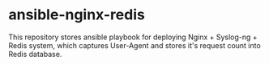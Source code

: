# ansible-nginx-redis
This repository stores ansible playbook for deploying Nginx + Syslog-ng + Redis system, which captures User-Agent and stores it's request count into Redis database.
